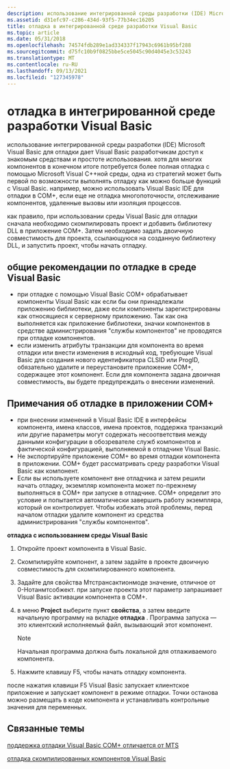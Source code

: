 ```yaml
---
description: использование интегрированной среды разработки (IDE) Microsoft Visual Basic для отладки дает Visual Basic разработчикам доступ к знакомым средствам и простоте использования.
ms.assetid: d31efc97-c286-434d-93f5-77b34ec16205
title: отладка в интегрированной среде разработки Visual Basic
ms.topic: article
ms.date: 05/31/2018
ms.openlocfilehash: 74574fdb289e1ad334337f17943c6961b95bf288
ms.sourcegitcommit: d75fc10b9f0825bbe5ce5045c90d4045e3c53243
ms.translationtype: MT
ms.contentlocale: ru-RU
ms.lasthandoff: 09/13/2021
ms.locfileid: "127345978"
---
```

# <a name="debugging-in-the-visual-basic-ide"></a>отладка в интегрированной среде разработки Visual Basic

использование интегрированной среды разработки (IDE) Microsoft Visual Basic для отладки дает Visual Basic разработчикам доступ к знакомым средствам и простоте использования. хотя для многих компонентов в конечном итоге потребуется более полная отладка с помощью Microsoft Visual C++ной среды, одна из стратегий может быть первой по возможности выполнять отладку как можно больше функций с Visual Basic. например, можно использовать Visual Basic IDE для отладки в COM+, если еще не отладка многопоточности, отслеживание компонентов, удаленные вызовы или изоляция процессов.

как правило, при использовании среды Visual Basic для отладки сначала необходимо скомпилировать проект и добавить библиотеку DLL в приложение COM+. Затем необходимо задать двоичную совместимость для проекта, ссылающуюся на созданную библиотеку DLL, и запустить проект, чтобы начать отладку.

## <a name="general-guidelines-for-debugging-in-the-visual-basic-environment"></a>общие рекомендации по отладке в среде Visual Basic

-   при отладке с помощью Visual Basic COM+ обрабатывает компоненты Visual Basic как если бы они принадлежали приложению библиотеки, даже если компоненты зарегистрированы как относящиеся к серверному приложению. Так как она выполняется как приложение библиотеки, значки компонентов в средстве администрирования "службы компонентов" не проводятся при отладке компонентов.
-   если изменить атрибуты транзакции для компонента во время отладки или внести изменения в исходный код, требующие Visual Basic для создания нового идентификатора CLSID или ProgID, обязательно удалите и переустановите приложение COM+, содержащее этот компонент. Если для компонента задана двоичная совместимость, вы будете предупреждать о внесении изменений.

## <a name="notes-on-debugging-within-a-com-application"></a>Примечания об отладке в приложении COM+

-   при внесении изменений в Visual Basic IDE в интерфейсы компонента, имена классов, имена проектов, поддержка транзакций или другие параметры могут содержать несоответствия между данными конфигурации в обозревателе служб компонентов и фактической конфигурацией, выполняемой в отладчике Visual Basic.
-   Не экспортируйте приложение COM+ во время отладки компонента в приложении. COM+ будет рассматривать среду разработки Visual Basic как компонент.
-   Если вы используете компонент вне отладчика и затем решили начать отладку, экземпляр компонента может по-прежнему выполняться в COM+ при запуске в отладчике. COM+ определит это условие и попытается автоматически завершить работу экземпляра, который он контролирует. Чтобы избежать этой проблемы, перед началом отладки удалите компонент из средства администрирования "службы компонентов".

**отладка с использованием среды Visual Basic**

1.  Откройте проект компонента в Visual Basic.

2.  Скомпилируйте компонент, а затем задайте в проекте двоичную совместимость для скомпилированного компонента.

3.  Задайте для свойства Мтстрансактионмоде значение, отличное от 0-Нотанмтсобжект. при запуске проекта этот параметр запрашивает Visual Basic активации компонента в COM+.

4.  в меню **Project** выберите пункт **свойства**, а затем введите начальную программу на вкладке **отладка** . Программа запуска — это клиентский исполняемый файл, вызывающий этот компонент.

    > [!Note]  
    > Начальная программа должна быть локальной для отлаживаемого компонента.

     

5.  Нажмите клавишу F5, чтобы начать отладку компонента.

после нажатия клавиши F5 Visual Basic запускает клиентское приложение и запускает компонент в режиме отладки. Точки останова можно размещать в коде компонента и устанавливать контрольные значения для переменных.

## <a name="related-topics"></a>Связанные темы

<dl> <dt>

[поддержка отладки Visual Basic COM+ отличается от MTS](com--visual-basic-debugging-support-contrasted-with-mts.md)
</dt> <dt>

[отладка скомпилированных компонентов Visual Basic](debugging-compiled-visual-basic-components.md)
</dt> </dl>

 

 



